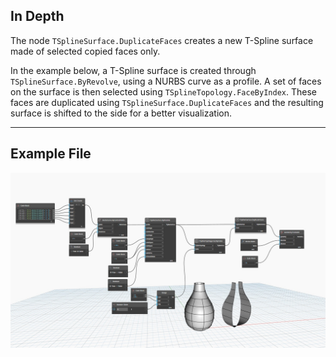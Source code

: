 ## In Depth
The node `TSplineSurface.DuplicateFaces` creates a new T-Spline surface made of selected copied faces only. 

In the example below, a T-Spline surface is created through `TSplineSurface.ByRevolve`, using a NURBS curve as a profile. 
A set of faces on the surface is then selected using `TSplineTopology.FaceByIndex`. These faces are duplicated using `TSplineSurface.DuplicateFaces` and the resulting surface is shifted to the side for a better visualization.
___
## Example File

![TSplineSurface.DuplicateFaces](./Autodesk.DesignScript.Geometry.TSpline.TSplineSurface.DuplicateFaces_img.jpg)    